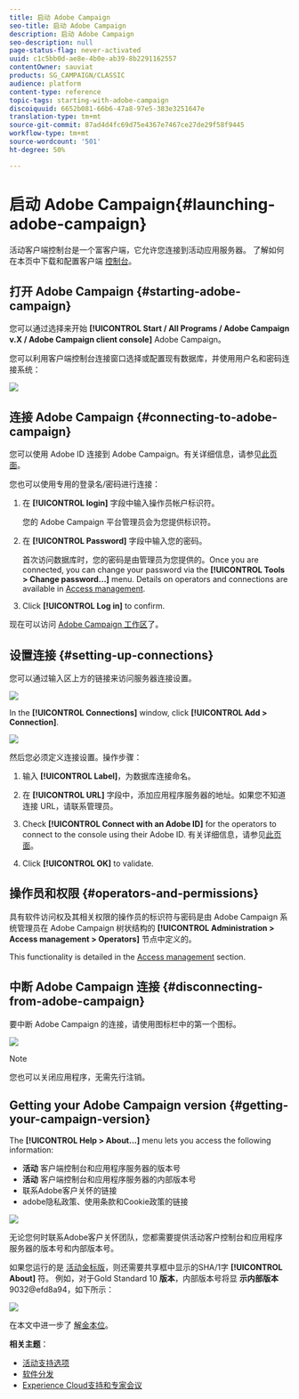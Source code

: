 ```yaml
---
title: 启动 Adobe Campaign
seo-title: 启动 Adobe Campaign
description: 启动 Adobe Campaign
seo-description: null
page-status-flag: never-activated
uuid: c1c5bb0d-ae8e-4b0e-ab39-8b2291162557
contentOwner: sauviat
products: SG_CAMPAIGN/CLASSIC
audience: platform
content-type: reference
topic-tags: starting-with-adobe-campaign
discoiquuid: 6652b081-66b6-47a8-97e5-383e3251647e
translation-type: tm+mt
source-git-commit: 87ad4d4fc69d75e4367e7467ce27de29f58f9445
workflow-type: tm+mt
source-wordcount: '501'
ht-degree: 50%

---
```



# 启动 Adobe Campaign{#launching-adobe-campaign}

活动客户端控制台是一个富客户端，它允许您连接到活动应用服务器。 了解如何在本页中下载和配置客户端 [控制台](../../installation/using/installing-the-client-console.md)。

## 打开 Adobe Campaign {#starting-adobe-campaign}

您可以通过选择来开始 **[!UICONTROL Start / All Programs / Adobe Campaign v.X / Adobe Campaign client console]** Adobe Campaign。

您可以利用客户端控制台连接窗口选择或配置现有数据库，并使用用户名和密码连接系统：

![](assets/s_ncs_user_login.png)

## 连接 Adobe Campaign {#connecting-to-adobe-campaign}

您可以使用 Adobe ID 连接到 Adobe Campaign。有关详细信息，请参见[此页面](../../integrations/using/about-adobe-id.md)。

您也可以使用专用的登录名/密码进行连接：

1. 在 **[!UICONTROL login]** 字段中输入操作员帐户标识符。

   您的 Adobe Campaign 平台管理员会为您提供标识符。

1. 在 **[!UICONTROL Password]** 字段中输入您的密码。

   首次访问数据库时，您的密码是由管理员为您提供的。Once you are connected, you can change your password via the **[!UICONTROL Tools > Change password...]** menu. Details on operators and connections are available in [Access management](../../platform/using/access-management.md).

1. Click **[!UICONTROL Log in]** to confirm.

现在可以访问 [Adobe Campaign 工作区](../../platform/using/adobe-campaign-workspace.md)了。

## 设置连接 {#setting-up-connections}

您可以通过输入区上方的链接来访问服务器连接设置。

![](assets/s_ncs_user_connections_management.png)

In the **[!UICONTROL Connections]** window, click **[!UICONTROL Add > Connection]**.

![](assets/s_ncs_user_add_connexion.png)

然后您必须定义连接设置。操作步骤：

1. 输入 **[!UICONTROL Label]**，为数据库连接命名。

1. 在 **[!UICONTROL URL]** 字段中，添加应用程序服务器的地址。如果您不知道连接 URL，请联系管理员。

1. Check **[!UICONTROL Connect with an Adobe ID]** for the operators to connect to the console using their Adobe ID. 有关详细信息，请参见[此页面](../../integrations/using/about-adobe-id.md)。

1. Click **[!UICONTROL OK]** to validate.

## 操作员和权限 {#operators-and-permissions}

具有软件访问权及其相关权限的操作员的标识符与密码是由 Adobe Campaign 系统管理员在 Adobe Campaign 树状结构的 **[!UICONTROL Administration > Access management > Operators]** 节点中定义的。

This functionality is detailed in the [Access management](../../platform/using/access-management.md) section.

## 中断 Adobe Campaign 连接 {#disconnecting-from-adobe-campaign}

要中断 Adobe Campaign 的连接，请使用图标栏中的第一个图标。

![](assets/s_ncs_user_deconnexion.png)

>[!NOTE]
>
>您也可以关闭应用程序，无需先行注销。

## Getting your Adobe Campaign version {#getting-your-campaign-version}

The **[!UICONTROL Help > About...]** menu lets you access the following information:

* **活动** 客户端控制台和应用程序服务器的版本号
* **活动** 客户端控制台和应用程序服务器的内部版本号
* 联系Adobe客户关怀的链接
* adobe隐私政策、使用条款和Cookie政策的链接

![](assets/about-acc.png)

无论您何时联系Adobe客户关怀团队，您都需要提供活动客户控制台和应用程序服务器的版本号和内部版本号。

如果您运行的是 [活动金标版](../../rn/using/gold-standard.md)，则还需要共享框中显示的SHA/1字 **[!UICONTROL About]** 符。 例如，对于Gold Standard 10 **版本**，内部版本号将显 **示内部版本** 9032@efd8a94，如下所示：

![](assets/about-acc-gs.png)

在本文中进一步了 [解金本位](https://helpx.adobe.com/cn/campaign/kb/gold-standard.html)。

**相关主题**：

* [活动支持选项](https://helpx.adobe.com/campaign/kb/ac-support.html#acc-support)
* [软件分发](https://docs.adobe.com/content/help/en/experience-cloud/software-distribution/home.html)
* [Experience Cloud支持和专家会议](https://helpx.adobe.com/enterprise/admin-guide.html/enterprise/using/support-for-experience-cloud.ug.html)
